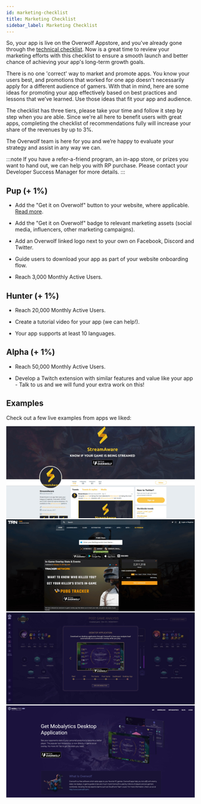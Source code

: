 ```yaml
---
id: marketing-checklist
title: Marketing Checklist
sidebar_label: Marketing Checklist
---
```


So, your app is live on the Overwolf Appstore, and you've already gone through the [technical checklist](technical-checklist). Now is a great time to review your marketing efforts with this checklist to ensure a smooth launch and better chance of achieving your app's long-term growth goals.

There is no one 'correct' way to market and promote apps. You know your users best, and promotions that worked for one app doesn't necessarily apply for a different audience of gamers. With that in mind, here are some ideas for promoting your app effectively based on best practices and lessons that we’ve learned. Use those ideas that fit your app and audience.

The checklist has three tiers, please take your time and follow it step by step when you are able.
Since we're all here to benefit users with great apps, completing the checklist of recommendations fully will increase your share of the revenues by up to 3%.

The Overwolf team is here for you and we’re happy to evaluate your strategy and assist in any way we can.

:::note
If you have a refer-a-friend program, an in-app store, or prizes you want to hand out, we can help you with RP purchase. Please contact your Developer Success Manager for more details.
:::

## Pup (+ 1%)

* Add the "Get it on Overwolf" button to your website, where applicable. [Read more](../topics/communication-guidelines).

* Add the "Get it on Overwolf" badge to relevant marketing assets (social media, influencers, other marketing campaigns).

* Add an Overwolf linked logo next to your own on Facebook, Discord and Twitter.

* Guide users to download your app as part of your website onboarding flow.

* Reach 3,000 Monthly Active Users.

## Hunter (+ 1%)

* Reach 20,000 Monthly Active Users.

* Create a tutorial video for your app (we can help!).

* Your app supports at least 10 languages. 

## Alpha (+ 1%)

* Reach 50,000 Monthly Active Users.

* Develop a Twitch extension with similar features and value like your app - Talk to us and we will fund your extra work on this!

## Examples

Check out a few live examples from apps we liked:

<div class="box" data-slick='{"slidesToShow": 1}'>
  <a data-fancybox="gallery" data-caption="StreamAware’s page on twitter contains a description, download link and a cover image with the Overwolf badge" href="../assets/marketing-checklist/1.jpg"> 
    <span class="thumb">
      <img src="../assets/marketing-checklist/1.jpg" alt="StreamAware">
    </span>
  </a>
  <a data-fancybox="gallery" data-caption="PUBG Tracker’s website is listing the Overwolf badge on their website, and announcing the app’s release to their users" href="../assets/marketing-checklist/2.jpg">
    <span class="thumb">
      <img src="../assets/marketing-checklist/2.jpg" alt="PUBG">
    </span>
  </a>
  <a data-fancybox="gallery" data-caption="A dedicated download page on the Mobalytics page" href="../assets/marketing-checklist/3.jpg">
    <span class="thumb">
      <img src="../assets/marketing-checklist/3.jpg" alt="Mobalytics">
    </span>
  </a>
  <a data-fancybox="gallery" data-caption="The Mobalytics Overwolf website is suggesting to download the in-game app for improved experience" href="../assets/marketing-checklist/4.jpg">    
    <span class="thumb">
      <img src="../assets/marketing-checklist/4.jpg" alt="Mobalytics">
    </span>
  </a>
</div>
